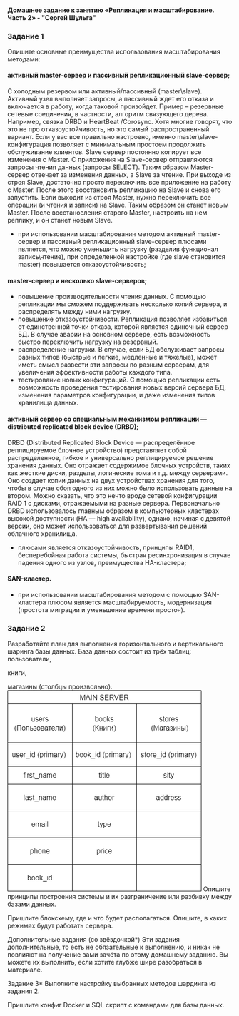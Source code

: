 #### Домашнее задание к занятию «Репликация и масштабирование. Часть 2» - "Сергей Шульга"

### Задание 1
Опишите основные преимущества использования масштабирования методами:

#### активный master-сервер и пассивный репликационный slave-сервер;
С холодным резервом или активный/пассивный (master\slave). Активный узел выполняет запросы, а пассивный ждет его отказа и включается в работу, когда таковой произойдет. Пример – резервные сетевые соединения, в частности, алгоритм связующего дерева. Например, связка DRBD и HeartBeat /Corosync. Хотя многие говорят, что это не про отказоустойчивость, но это самый распространенный вариант. Если у вас все правильно настроено, именно master\slave-конфигурация позволяет с минимальным простоем продолжить обслуживание клиентов.
Slave сервер постоянно копирует все изменения с Master. С приложения на Slave-сервер отправляются запросы чтения данных (запросы SELECT). Таким образом Master-сервер отвечает за изменения данных, а Slave за чтение.
При выходе из строя Slave, достаточно просто переключить все приложение на работу с Master. После этого восстановить репликацию на Slave и снова его запустить. Если выходит из строя Master, нужно переключить все операции (и чтения и записи) на Slave. Таким образом он станет новым Master. После восстановления старого Master, настроить на нем реплику, и он станет новым Slave.
- при использовании масштабирования методом активный master-сервер и пассивный репликационный slave-сервер плюсами является, что можно уменьшить нагрузку (разделив функционал запись\чтение), при определенной настройке (где slave становится master) повышается отказоустойчивость;

#### master-сервер и несколько slave-серверов;

- повышение производительности чтения данных. С помощью репликации мы сможем поддерживать несколько копий сервера, и распределять между ними нагрузку.
- повышение отказоустойчивости. Репликация позволяет избавиться от единственной точки отказа, которой является одиночный сервер БД. В случае аварии на основном сервере, есть возможность быстро переключить нагрузку на резервный.
- распределение нагрузки. В случае, если БД обслуживает запросы разных типов (быстрые и легкие, медленные и тяжелые), может иметь смысл развести эти запросы по разным серверам, для увеличения эффективности работы каждого типа.
- тестирование новых конфигураций. С помощью репликации есть возможность проведения тестирования новых версий сервера БД, изменения параметров конфигурации, и даже изменения типов хранилища данных.

#### активный сервер со специальным механизмом репликации — distributed replicated block device (DRBD);

DRBD (Distributed Replicated Block Device — распределённое реплицируемое блочное устройство) представляет собой распределенное, гибкое и универсально реплицируемое решение хранения данных. Оно отражает содержимое блочных устройств, таких как жесткие диски, разделы, логические тома и т.д. между серверами. Оно создает копии данных на двух устройствах хранения для того, чтобы в случае сбоя одного из них можно было использовать данные на втором. 
Можно сказать, что это нечто вроде сетевой конфигурации RAID 1 с дисками, отражаемыми на разные сервера. Первоначально DRBD использовалось главным образом в компьютерных кластерах высокой доступности (HA — high availability), однако, начиная с девятой версии, оно может использоваться для развертывания решений облачного хранилища.

- плюсами является отказоустойчивость, принципы RAID1, бесперебойная работа системы, быстрая ресинхронизация в случае падения одного из узлов, преимущества HA-кластера;

#### SAN-кластер.
- при использовании масштабирования методом с помощью SAN-кластера плюсом является масштабируемость, модернизация (простота миграции и уменьшение времени простоя).



### Задание 2
Разработайте план для выполнения горизонтального и вертикального шаринга базы данных. База данных состоит из трёх таблиц:
пользователи,

книги,

магазины (столбцы произвольно).
![alt text](https://github.com/SergeiShulga/12_7/blob/main/img/001.png)
Опишите принципы построения системы и их разграничение или разбивку между базами данных.

Пришлите блоксхему, где и что будет располагаться. Опишите, в каких режимах будут работать сервера.





Дополнительные задания (со звёздочкой*)
Эти задания дополнительные, то есть не обязательные к выполнению, и никак не повлияют на получение вами зачёта по этому домашнему заданию. Вы можете их выполнить, если хотите глубже шире разобраться в материале.

Задание 3*
Выполните настройку выбранных методов шардинга из задания 2.

Пришлите конфиг Docker и SQL скрипт с командами для базы данных.
